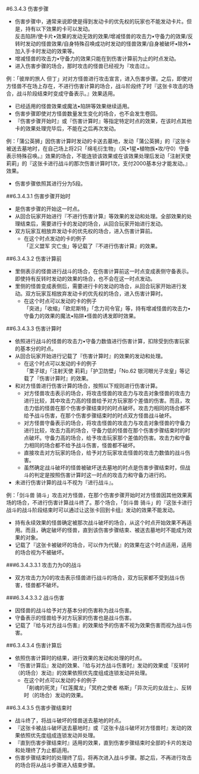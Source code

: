 #6.3.4.3        伤害步骤
* 伤害步骤中，通常来说即使是得到发动卡的优先权的玩家也不能发动卡片。但是，持有以下效果的卡可以发动。<br>
反击陷阱/使卡片•效果的发动无效的效果/增减怪兽的攻击力•守备力的效果/反转时发动的怪兽效果/自身特殊召唤成功时发动的怪兽效果/自身被破坏•除外•加入手卡时发动的效果等。
* 增减怪兽的攻击力•守备力的效果只能在到伤害计算前为止的时点发动。
* 进入伤害步骤的场合，那时攻击的怪兽已经视为『攻击过』。

例：「彼岸的旅人 但丁」对对方怪兽进行攻击宣言，进入伤害步骤。之后，即使对方怪兽不在场上存在，不进行伤害计算的场合，战斗阶段终了时『这张卡攻击的场合，战斗阶段结束时变成守备表示。』效果适用。
* 已经适用的怪兽效果或魔法•陷阱等效果继续适用。
* 伤害步骤即使对方怪兽数量发生变化的场合，也不会发生卷回。
* 『伤害步骤开始时』或『伤害计算时』等指定特定时点的效果，在该时点其他卡的效果处理完毕后，不能在之后再次发动。

例：「蒲公英狮」因伤害计算时发动的卡送去墓地，发动「蒲公英狮」的『这张卡被送去墓地时，在自己场上将2只「绵毛衍生物」（风•1星•植物族•攻/守0）守备表示特殊召唤。』效果的场合，不能连锁该效果或在该效果处理后发动「注射天使 莉莉」的『这张卡进行战斗的那次伤害计算时1次，支付2000基本分才能发动。』效果。
* 伤害步骤依照其进行分为5段。

##6.3.4.3.1        伤害步骤开始时
* 是伤害步骤的开始这一时点。
* 从回合玩家开始进行『不进行伤害计算』等效果的发动和处理。全部效果的处理结束后，需要进行卡的发动的场合，从回合玩家开始进行发动。
* 双方玩家互相放弃发动卡的优先权的场合，进入伤害计算前。
    * 在这个时点发动的卡的例子<br>
「正义盟军 灾亡虫」等记载了『不进行伤害计算』的效果。

##6.3.4.3.2        伤害计算前
* 里侧表示的怪兽进行战斗的场合，在伤害计算前这一时点变成表侧守备表示。即使持有反转时发动的效果的场合，也不会在这一时点发动。
* 里侧的怪兽变成表侧后，需要进行卡的发动的场合，从回合玩家开始进行发动。双方玩家互相放弃发动卡的优先权的场合，进入伤害计算时。
    * 在这个时点可以发动的卡的例子<br>
「突进」「收缩」「欧尼斯特」「念力司令官」等，持有增减怪兽的攻击力•守备力的效果的魔法•陷阱•怪兽的诱发即时效果。

##6.3.4.3.3        伤害计算时
* 依照进行战斗的怪兽的攻击力•守备力数值进行伤害计算，扣除受到伤害玩家的基本分的时点。
* 从回合玩家开始进行记载了『伤害计算时』的效果的发动和处理。
    * 在这个时点可以发动的卡的例子<br>
「栗子球」「注射天使 莉莉」「护卫防壁」「No.62 银河眼光子龙皇」等记载了『伤害计算时』的效果。
* 和对方怪兽进行伤害计算的场合，按照以下规则进行伤害计算。
    * 对方怪兽攻击表示的场合，将攻击怪兽的攻击力与攻击对象怪兽的攻击力进行比较，其中攻击力高的怪兽给予对方玩家那个差值的伤害。而且，攻击力低的怪兽在那个伤害步骤结束时的时点破坏。攻击力相同的场合都不给予战斗伤害，在那个伤害步骤结束时的时点双方怪兽战斗破坏。
    * 对方怪兽守备表示的场合，将攻击怪兽的攻击力与攻击对象怪兽的守备力进行比较，攻击力高的场合，守备力低的怪兽在那个伤害步骤结束时的时点破坏。守备力高的场合，给予攻击玩家那个差值的伤害。攻击力和守备力相同的场合都不给予战斗伤害，怪兽都不破坏。
    * 直接攻击对方玩家的场合，给予对方玩家攻击怪兽的攻击力数值的战斗伤害。
    * 虽然确定战斗破坏的怪兽被破坏送去墓地的时点是伤害步骤结束时，但战斗的判定是按照伤害计算时这一时点的攻击力和守备力进行的。
* 未进行伤害计算的战斗不视为『进行战斗』。

例：「剑斗兽 骑斗」攻击对方怪兽，在那个伤害步骤开始时对方怪兽因其他效果离场的场合，不进行伤害计算战斗终了。那个场合，「剑斗兽 骑斗」的『这张卡进行战斗的战斗阶段结束时可以通过让这张卡回到卡组』发动的效果不能发动。
* 持有永续效果的怪兽确定被那次战斗破坏的场合，从这个时点开始效果不再适用。而且，确定破坏的怪兽，直到该伤害步骤结束、被送去墓地时不能成为效果的对象。
* 记载了『这张卡被破坏的场合，可以作为代替』的效果在这个时点适用，适用的场合视为不被破坏。

###6.3.4.3.3.1        攻击力为0的战斗
* 双方攻击力为0的攻击表示怪兽进行战斗的场合，双方玩家都不受到战斗伤害，怪兽都不破坏。

###6.3.4.3.3.2        战斗伤害
* 因怪兽的战斗给予对方基本分的伤害称为战斗伤害。
* 守备表示的怪兽给予对方玩家的伤害也是战斗伤害。
* 记载了『给与对方战斗伤害』的效果给予的伤害不视为效果伤害而视为战斗伤害。

##6.3.4.3.4        伤害计算后
* 依照伤害计算时的结果，进行效果的发动和处理的时点。
* 『伤害计算后』发动的效果、『给与对方战斗伤害时』发动的效果或『反转时（的场合）发动』的效果依照优先度组成连锁发动并处理。
    * 在这个时点可以发动的卡的例子<br>
「削魂的死灵」「红莲魔龙」「冥府之使者 格斯」「异次元的女战士」、反转时（的场合）发动的效果。

##6.3.4.3.5        伤害步骤结束时
* 战斗终了，将战斗破坏的怪兽送去墓地的时点。
* 『这张卡被战斗破坏送去墓地时』或『这张卡战斗破坏对方怪兽时』发动的效果依照优先度组成连锁发动并处理。
* 『直到伤害步骤结束时』适用的效果，直到伤害步骤结束时全部的卡片的发动和处理终了为止都适用。
* 伤害步骤结束时的处理终了后，将再次进入战斗步骤。那之后，不再进行攻击的场合将从战斗步骤进入结束步骤。

